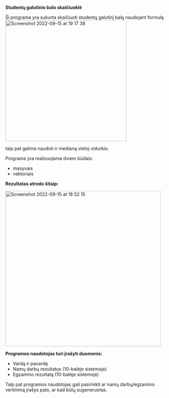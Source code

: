 
**Studentų galutinio balo skaičiuoklė**

Ši programa yra sukurta skaičiuoti studentų galutinį balą naudojant formulę   
<img width="378" alt="Screenshot 2022-09-15 at 19 17 38" src="https://user-images.githubusercontent.com/113093671/190455666-fddee56d-f813-4ac3-be4f-808cf290430b.png">

taip pat galima naudoti ir medianą vietoj vidurkio. 

Programa yra realizuojama dviem būdais: 
- masyvais
- vektoriais

**Rezultatas atrodo šitaip:**

<img width="485" alt="Screenshot 2022-09-15 at 18 52 15" src="https://user-images.githubusercontent.com/113093671/190455259-eae1271c-b9cd-400a-8ad9-15e82e5b5dbf.png">

**Programos naudotojas turi įrašyti duomenis:**

-  Vardą ir pavardę
-  Namų darbų rezultatus (10-balėje sistemoje)
-  Egzamino rezultatą (10-balėje sistemoje)

Taip pat programos naudotojas gali pasirinkti ar namų darbų/egzamino vertinimą įrašys pats, ar kad būtų sugeneruotas.

